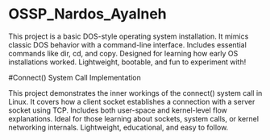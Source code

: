 # OSSP_Nardos_Ayalneh
This project is a basic DOS-style operating system installation. It mimics classic DOS behavior with a command-line interface. Includes essential commands like dir, cd, and copy. Designed for learning how early OS installations worked. Lightweight, bootable, and fun to experiment with!

 #Connect() System Call Implementation

This project demonstrates the inner workings of the connect() system call in Linux.
It covers how a client socket establishes a connection with a server socket using TCP.
Includes both user-space and kernel-level flow explanations.
Ideal for those learning about sockets, system calls, or kernel networking internals.
Lightweight, educational, and easy to follow.
